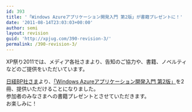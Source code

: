 ```yaml
---
id: 393
title: '「Windows Azureアプリケーション開発入門 第2版」が書籍プレゼントに！'
date: '2011-08-14T23:03:03+00:00'
author: semi
layout: revision
guid: 'http://xpjug.com/390-revision-3/'
permalink: /390-revision-3/
---
```


XP祭り2011では、メディア各社さまより、告知のご協力や、書籍、ノベルティなどのご提供をいただいています。

[日経BP社さま](http://ec.nikkeibp.co.jp/index.html)より、[「Windows Azureアプリケーション開発入門 第2版」](http://ec.nikkeibp.co.jp/item/books/P94590.html)を2冊、提供いただけることになりました。  
参加者のみなさまへの書籍プレゼントとさせていただきます。  
お楽しみに！